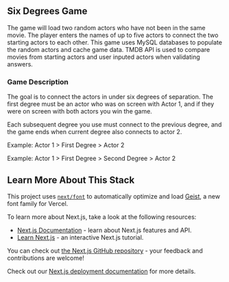 ## Six Degrees Game
The game will load two random actors who have not been in the same movie. The player enters the names of up to five actors to connect the two starting actors to each other. This game uses MySQL databases to populate the random actors and cache game data. TMDB API is used to compare movies from starting actors and user inputed actors when validating answers.

### Game Description

The goal is to connect the actors in under six degrees of separation. The first degree must be an actor who was on screen with Actor 1, and if they were on screen with both actors you win the game.

Each subsequent degree you use must connect to the previous degree, and the game ends when current degree also connects to actor 2.

Example:
Actor 1 > First Degree > Actor 2

Example:
Actor 1 > First Degree > Second Degree > Actor 2



## Learn More About This Stack
This project uses [`next/font`](https://nextjs.org/docs/app/building-your-application/optimizing/fonts) to automatically optimize and load [Geist](https://vercel.com/font), a new font family for Vercel.

To learn more about Next.js, take a look at the following resources:

- [Next.js Documentation](https://nextjs.org/docs) - learn about Next.js features and API.
- [Learn Next.js](https://nextjs.org/learn) - an interactive Next.js tutorial.

You can check out [the Next.js GitHub repository](https://github.com/vercel/next.js) - your feedback and contributions are welcome!


Check out our [Next.js deployment documentation](https://nextjs.org/docs/app/building-your-application/deploying) for more details.
